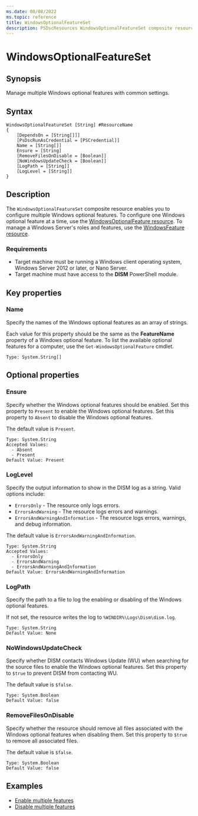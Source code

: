```yaml
---
ms.date: 08/08/2022
ms.topic: reference
title: WindowsOptionalFeatureSet
description: PSDscResources WindowsOptionalFeatureSet composite resource
---
```


# WindowsOptionalFeatureSet

## Synopsis

Manage multiple Windows optional features with common settings.

## Syntax

```Syntax
WindowsOptionalFeatureSet [String] #ResourceName
{
    [DependsOn = [String[]]]
    [PsDscRunAsCredential = [PSCredential]]
    Name = [String[]]
    Ensure = [String]
    [RemoveFilesOnDisable = [Boolean]]
    [NoWindowsUpdateCheck = [Boolean]]
    [LogPath = [String]]
    [LogLevel = [String]]
}
```

## Description

The `WindowsOptionalFeatureSet` composite resource enables you to configure multiple Windows
optional features. To configure one Windows optional feature at a time, use the
[WindowsOptionalFeature resource][1]. To manage a Windows Server's roles and features, use the
[WindowsFeature resource][2].

### Requirements

- Target machine must be running a Windows client operating system, Windows Server 2012 or later, or
  Nano Server.
- Target machine must have access to the **DISM** PowerShell module.

## Key properties

### Name

Specify the names of the Windows optional features as an array of strings.

Each value for this property should be the same as the **FeatureName** property of a Windows
optional feature. To list the available optional features for a computer, use the
`Get-WindowsOptionalFeature` cmdlet.

```
Type: System.String[]
```

## Optional properties

### Ensure

Specify whether the Windows optional features should be enabled. Set this property to `Present` to
enable the Windows optional features. Set this property to `Absent` to disable the Windows optional
features.

The default value is `Present`.

```
Type: System.String
Accepted Values:
  - Absent
  - Present
Default Value: Present
```

### LogLevel

Specify the output information to show in the DISM log as a string. Valid options include:

- `ErrorsOnly` - The resource only logs errors.
- `ErrorsAndWarning` - The resource logs errors and warnings.
- `ErrorsAndWarningAndInformation` - The resource logs errors, warnings, and debug information.

The default value is `ErrorsAndWarningAndInformation`.

```
Type: System.String
Accepted Values:
  - ErrorsOnly
  - ErrorsAndWarning
  - ErrorsAndWarningAndInformation
Default Value: ErrorsAndWarningAndInformation
```

### LogPath

Specify the path to a file to log the enabling or disabling of the Windows optional features.

If not set, the resource writes the log to `%WINDIR%\Logs\Dism\dism.log`.

```
Type: System.String
Default Value: None
```

### NoWindowsUpdateCheck

Specify whether DISM contacts Windows Update (WU) when searching for the source files to enable the
Windows optional features. Set this property to `$true` to prevent DISM from contacting WU.

The default value is `$false`.

```
Type: System.Boolean
Default Value: false
```

### RemoveFilesOnDisable

Specify whether the resource should remove all files associated with the Windows optional features
when disabling them. Set this property to `$true` to remove all associated files.

The default value is `$false`.

```
Type: System.Boolean
Default Value: false
```

## Examples

- [Enable multiple features][2]
- [Disable multiple features][4]

[1]: ../WindowsOptionalFeature/WindowsOptionalFeature.md
[2]: ../WindowsFeature/WindowsFeature.md
[2]: Enable.md
[4]: Disable.md
